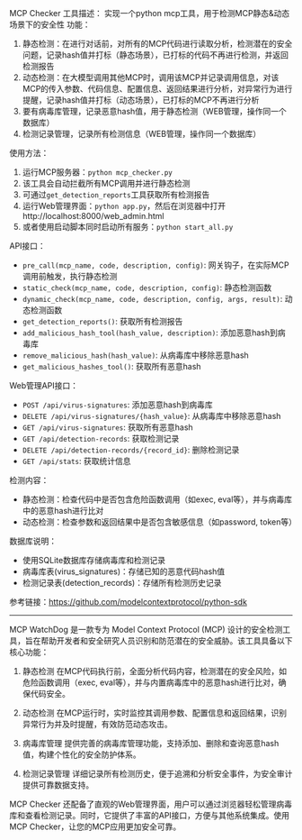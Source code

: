 MCP Checker
工具描述：
实现一个python mcp工具，用于检测MCP静态&动态场景下的安全性
功能：
1. 静态检测：在进行对话前，对所有的MCP代码进行读取分析，检测潜在的安全问题，记录hash值并打标（静态场景），已打标的代码不再进行检测，并返回检测报告
2. 动态检测：在大模型调用其他MCP时，调用该MCP并记录调用信息，对该MCP的传入参数、代码信息、配置信息、返回结果进行分析，对异常行为进行提醒，记录hash值并打标（动态场景），已打标的MCP不再进行分析
3. 要有病毒库管理，记录恶意hash值，用于静态检测（WEB管理，操作同一个数据库）
4. 检测记录管理，记录所有检测信息（WEB管理，操作同一个数据库）

使用方法：
1. 运行MCP服务器：`python mcp_checker.py`
2. 该工具会自动拦截所有MCP调用并进行静态检测
3. 可通过`get_detection_reports`工具获取所有检测报告
4. 运行Web管理界面：`python app.py`，然后在浏览器中打开 http://localhost:8000/web_admin.html
5. 或者使用启动脚本同时启动所有服务：`python start_all.py`

API接口：
- `pre_call(mcp_name, code, description, config)`: 网关钩子，在实际MCP调用前触发，执行静态检测
- `static_check(mcp_name, code, description, config)`: 静态检测函数
- `dynamic_check(mcp_name, code, description, config, args, result)`: 动态检测函数
- `get_detection_reports()`: 获取所有检测报告
- `add_malicious_hash_tool(hash_value, description)`: 添加恶意hash到病毒库
- `remove_malicious_hash(hash_value)`: 从病毒库中移除恶意hash
- `get_malicious_hashes_tool()`: 获取所有恶意hash

Web管理API接口：
- `POST /api/virus-signatures`: 添加恶意hash到病毒库
- `DELETE /api/virus-signatures/{hash_value}`: 从病毒库中移除恶意hash
- `GET /api/virus-signatures`: 获取所有恶意hash
- `GET /api/detection-records`: 获取检测记录
- `DELETE /api/detection-records/{record_id}`: 删除检测记录
- `GET /api/stats`: 获取统计信息

检测内容：
- 静态检测：检查代码中是否包含危险函数调用（如exec, eval等），并与病毒库中的恶意hash进行比对
- 动态检测：检查参数和返回结果中是否包含敏感信息（如password, token等）

数据库说明：
- 使用SQLite数据库存储病毒库和检测记录
- 病毒库表(virus_signatures)：存储已知的恶意代码hash值
- 检测记录表(detection_records)：存储所有检测历史记录

参考链接：https://github.com/modelcontextprotocol/python-sdk



---
MCP WatchDog 是一款专为 Model Context Protocol (MCP) 设计的安全检测工具，旨在帮助开发者和安全研究人员识别和防范潜在的安全威胁。该工具具备以下核心功能：

1. 静态检测 在MCP代码执行前，全面分析代码内容，检测潜在的安全风险，如危险函数调用（exec, eval等），并与内置病毒库中的恶意hash进行比对，确保代码安全。

2. 动态检测 在MCP运行时，实时监控其调用参数、配置信息和返回结果，识别异常行为并及时提醒，有效防范动态攻击。

3. 病毒库管理 提供完善的病毒库管理功能，支持添加、删除和查询恶意hash值，构建个性化的安全防护体系。

4. 检测记录管理 详细记录所有检测历史，便于追溯和分析安全事件，为安全审计提供可靠数据支持。

MCP Checker 还配备了直观的Web管理界面，用户可以通过浏览器轻松管理病毒库和查看检测记录。同时，它提供了丰富的API接口，方便与其他系统集成。使用MCP Checker，让您的MCP应用更加安全可靠。